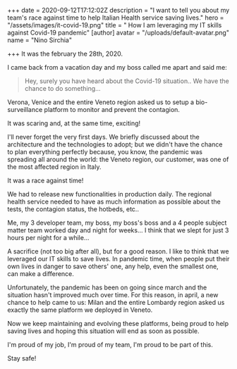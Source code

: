 +++
date = 2020-09-12T17:12:02Z
description = "I want to tell you about my team's race against time to help Italian Health service saving lives."
hero = "/assets/images/it-covid-19.png"
title = " How I am leveraging my IT skills against Covid-19 pandemic"
[author]
avatar = "/uploads/default-avatar.png"
name = "Nino Sirchia"

+++
It was the february the 28th, 2020.

I came back from a vacation day and my boss called me apart and said me:

> Hey, surely you have heard about the Covid-19 situation.. We have the chance to do something...

Verona, Venice and the entire Veneto region asked us to setup a bio-surveillance platform to monitor and prevent the contagion.

It was scaring and, at the same time, exciting!

I'll never forget the very first days. We briefly discussed about the architecture and the technologies to adopt; but we didn't have the chance to plan everything perfectly because, you know, the pandemic was spreading all around the world: the Veneto region, our customer, was one of the most affected region in Italy.

It was a race against time!

We had to release new functionalities in production daily. The regional health service needed to have as much information as possible about the tests, the contagion status, the hotbeds, etc..

Me, my 3 developer team, my boss, my boss's boss and a 4 people subject matter team worked day and night for weeks... I think that we slept for just 3 hours per night for a while...

A sacrifice (not too big after all), but for a good reason. I like to think that we leveraged our IT skills to save lives. In pandemic time, when people put their own lives in danger to save others' one, any help, even the smallest one, can make a difference.

Unfortunately, the pandemic has been on going since march and the situation hasn't improved much over time. For this reason, in april, a new chance to help came to us: Milan and the entire Lombardy region asked us exactly the same platform we deployed in Veneto.

Now we keep maintaining and evolving these platforms, being proud to help saving lives and hoping this situation will end as soon as possible.

I'm proud of my job, I'm proud of my team, I'm proud to be part of this.

Stay safe!